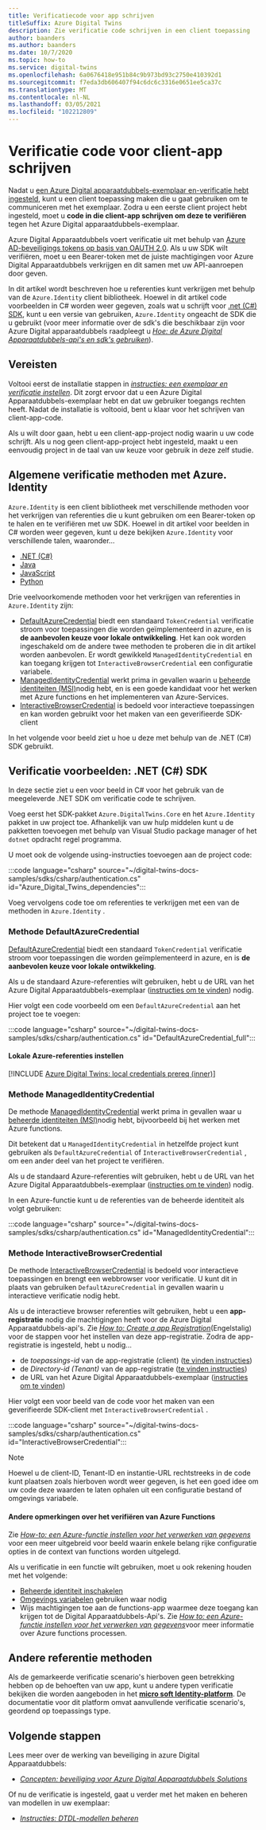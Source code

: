 ```yaml
---
title: Verificatiecode voor app schrijven
titleSuffix: Azure Digital Twins
description: Zie verificatie code schrijven in een client toepassing
author: baanders
ms.author: baanders
ms.date: 10/7/2020
ms.topic: how-to
ms.service: digital-twins
ms.openlocfilehash: 6a0676418e951b84c9b973bd93c2750e410392d1
ms.sourcegitcommit: f7eda3db606407f94c6dc6c3316e0651ee5ca37c
ms.translationtype: MT
ms.contentlocale: nl-NL
ms.lasthandoff: 03/05/2021
ms.locfileid: "102212809"
---
```

# <a name="write-client-app-authentication-code"></a>Verificatie code voor client-app schrijven

Nadat u [een Azure Digital apparaatdubbels-exemplaar en-verificatie hebt ingesteld](how-to-set-up-instance-portal.md), kunt u een client toepassing maken die u gaat gebruiken om te communiceren met het exemplaar. Zodra u een eerste client project hebt ingesteld, moet u **code in die client-app schrijven om deze te verifiëren** tegen het Azure Digital apparaatdubbels-exemplaar.

Azure Digital Apparaatdubbels voert verificatie uit met behulp van [Azure AD-beveiligings tokens op basis van OAUTH 2,0](../active-directory/develop/security-tokens.md#json-web-tokens-and-claims). Als u uw SDK wilt verifiëren, moet u een Bearer-token met de juiste machtigingen voor Azure Digital Apparaatdubbels verkrijgen en dit samen met uw API-aanroepen door geven. 

In dit artikel wordt beschreven hoe u referenties kunt verkrijgen met behulp van de `Azure.Identity` client bibliotheek. Hoewel in dit artikel code voorbeelden in C# worden weer gegeven, zoals wat u schrijft voor [.net (C#) SDK](/dotnet/api/overview/azure/digitaltwins/client?view=azure-dotnet&preserve-view=true), kunt u een versie van gebruiken, `Azure.Identity` ongeacht de SDK die u gebruikt (voor meer informatie over de sdk's die beschikbaar zijn voor Azure Digital apparaatdubbels raadpleegt u [*Hoe: de Azure Digital Apparaatdubbels-api's en sdk's gebruiken*](how-to-use-apis-sdks.md)).

## <a name="prerequisites"></a>Vereisten

Voltooi eerst de installatie stappen in [*instructies: een exemplaar en verificatie instellen*](how-to-set-up-instance-portal.md). Dit zorgt ervoor dat u een Azure Digital Apparaatdubbels-exemplaar hebt en dat uw gebruiker toegangs rechten heeft. Nadat de installatie is voltooid, bent u klaar voor het schrijven van client-app-code.

Als u wilt door gaan, hebt u een client-app-project nodig waarin u uw code schrijft. Als u nog geen client-app-project hebt ingesteld, maakt u een eenvoudig project in de taal van uw keuze voor gebruik in deze zelf studie.

## <a name="common-authentication-methods-with-azureidentity"></a>Algemene verificatie methoden met Azure. Identity

`Azure.Identity` is een client bibliotheek met verschillende methoden voor het verkrijgen van referenties die u kunt gebruiken om een Bearer-token op te halen en te verifiëren met uw SDK. Hoewel in dit artikel voor beelden in C# worden weer gegeven, kunt u deze bekijken `Azure.Identity` voor verschillende talen, waaronder...

* [.NET (C#)](/dotnet/api/azure.identity?preserve-view=true&view=azure-dotnet)
* [Java](/java/api/overview/azure/identity-readme)
* [JavaScript](/javascript/api/overview/azure/identity-readme)
* [Python](/python/api/overview/azure/identity-readme?preserve-view=true&view=azure-python)

Drie veelvoorkomende methoden voor het verkrijgen van referenties in `Azure.Identity` zijn:

* [DefaultAzureCredential](/dotnet/api/azure.identity.defaultazurecredential?preserve-view=true&view=azure-dotnet) biedt een standaard `TokenCredential` verificatie stroom voor toepassingen die worden geïmplementeerd in azure, en is **de aanbevolen keuze voor lokale ontwikkeling**. Het kan ook worden ingeschakeld om de andere twee methoden te proberen die in dit artikel worden aanbevolen. Er wordt gewikkeld `ManagedIdentityCredential` en kan toegang krijgen tot `InteractiveBrowserCredential` een configuratie variabele.
* [ManagedIdentityCredential](/dotnet/api/azure.identity.managedidentitycredential?preserve-view=true&view=azure-dotnet) werkt prima in gevallen waarin u [beheerde identiteiten (MSI)](../active-directory/managed-identities-azure-resources/overview.md)nodig hebt, en is een goede kandidaat voor het werken met Azure functions en het implementeren van Azure-Services.
* [InteractiveBrowserCredential](/dotnet/api/azure.identity.interactivebrowsercredential?preserve-view=true&view=azure-dotnet) is bedoeld voor interactieve toepassingen en kan worden gebruikt voor het maken van een geverifieerde SDK-client

In het volgende voor beeld ziet u hoe u deze met behulp van de .NET (C#) SDK gebruikt.

## <a name="authentication-examples-net-c-sdk"></a>Verificatie voorbeelden: .NET (C#) SDK

In deze sectie ziet u een voor beeld in C# voor het gebruik van de meegeleverde .NET SDK om verificatie code te schrijven.

Voeg eerst het SDK-pakket `Azure.DigitalTwins.Core` en het `Azure.Identity` pakket in uw project toe. Afhankelijk van uw hulp middelen kunt u de pakketten toevoegen met behulp van Visual Studio package manager of het `dotnet` opdracht regel programma. 

U moet ook de volgende using-instructies toevoegen aan de project code:

:::code language="csharp" source="~/digital-twins-docs-samples/sdks/csharp/authentication.cs" id="Azure_Digital_Twins_dependencies":::

Voeg vervolgens code toe om referenties te verkrijgen met een van de methoden in `Azure.Identity` .

### <a name="defaultazurecredential-method"></a>Methode DefaultAzureCredential

[DefaultAzureCredential](/dotnet/api/azure.identity.defaultazurecredential?preserve-view=true&view=azure-dotnet) biedt een standaard `TokenCredential` verificatie stroom voor toepassingen die worden geïmplementeerd in azure, en is **de aanbevolen keuze voor lokale ontwikkeling**.

Als u de standaard Azure-referenties wilt gebruiken, hebt u de URL van het Azure Digital Apparaatdubbels-exemplaar ([instructies om te vinden](how-to-set-up-instance-portal.md#verify-success-and-collect-important-values)) nodig.

Hier volgt een code voorbeeld om een `DefaultAzureCredential` aan het project toe te voegen:

:::code language="csharp" source="~/digital-twins-docs-samples/sdks/csharp/authentication.cs" id="DefaultAzureCredential_full":::

#### <a name="set-up-local-azure-credentials"></a>Lokale Azure-referenties instellen

[!INCLUDE [Azure Digital Twins: local credentials prereq (inner)](../../includes/digital-twins-local-credentials-inner.md)]

### <a name="managedidentitycredential-method"></a>Methode ManagedIdentityCredential

De methode [ManagedIdentityCredential](/dotnet/api/azure.identity.managedidentitycredential?preserve-view=true&view=azure-dotnet) werkt prima in gevallen waar u [beheerde identiteiten (MSI)](../active-directory/managed-identities-azure-resources/overview.md)nodig hebt, bijvoorbeeld bij het werken met Azure functions.

Dit betekent dat u `ManagedIdentityCredential` in hetzelfde project kunt gebruiken als `DefaultAzureCredential` of `InteractiveBrowserCredential` , om een ander deel van het project te verifiëren.

Als u de standaard Azure-referenties wilt gebruiken, hebt u de URL van het Azure Digital Apparaatdubbels-exemplaar ([instructies om te vinden](how-to-set-up-instance-portal.md#verify-success-and-collect-important-values)) nodig.

In een Azure-functie kunt u de referenties van de beheerde identiteit als volgt gebruiken:

:::code language="csharp" source="~/digital-twins-docs-samples/sdks/csharp/authentication.cs" id="ManagedIdentityCredential":::

### <a name="interactivebrowsercredential-method"></a>Methode InteractiveBrowserCredential

De methode [InteractiveBrowserCredential](/dotnet/api/azure.identity.interactivebrowsercredential?preserve-view=true&view=azure-dotnet) is bedoeld voor interactieve toepassingen en brengt een webbrowser voor verificatie. U kunt dit in plaats van gebruiken `DefaultAzureCredential` in gevallen waarin u interactieve verificatie nodig hebt.

Als u de interactieve browser referenties wilt gebruiken, hebt u een **app-registratie** nodig die machtigingen heeft voor de Azure Digital Apparaatdubbels-api's. Zie [*How to: Create a app Registration*](how-to-create-app-registration.md)(Engelstalig) voor de stappen voor het instellen van deze app-registratie. Zodra de app-registratie is ingesteld, hebt u nodig...
* de *toepassings-id* van de app-registratie (client) ([te vinden instructies](how-to-create-app-registration.md#collect-client-id-and-tenant-id))
* de *Directory-id (Tenant)* van de app-registratie ([te vinden instructies](how-to-create-app-registration.md#collect-client-id-and-tenant-id))
* de URL van het Azure Digital Apparaatdubbels-exemplaar ([instructies om te vinden](how-to-set-up-instance-portal.md#verify-success-and-collect-important-values))

Hier volgt een voor beeld van de code voor het maken van een geverifieerde SDK-client met `InteractiveBrowserCredential` .

:::code language="csharp" source="~/digital-twins-docs-samples/sdks/csharp/authentication.cs" id="InteractiveBrowserCredential":::

>[!NOTE]
> Hoewel u de client-ID, Tenant-ID en instantie-URL rechtstreeks in de code kunt plaatsen zoals hierboven wordt weer gegeven, is het een goed idee om uw code deze waarden te laten ophalen uit een configuratie bestand of omgevings variabele.

#### <a name="other-notes-about-authenticating-azure-functions"></a>Andere opmerkingen over het verifiëren van Azure Functions

Zie [*How-to: een Azure-functie instellen voor het verwerken van gegevens*](how-to-create-azure-function.md) voor een meer uitgebreid voor beeld waarin enkele belang rijke configuratie opties in de context van functions worden uitgelegd.

Als u verificatie in een functie wilt gebruiken, moet u ook rekening houden met het volgende:
* [Beheerde identiteit inschakelen](../app-service/overview-managed-identity.md?tabs=dotnet)
* [Omgevings variabelen](/sandbox/functions-recipes/environment-variables?tabs=csharp) gebruiken waar nodig
* Wijs machtigingen toe aan de functions-app waarmee deze toegang kan krijgen tot de Digital Apparaatdubbels-Api's. Zie [*How to: een Azure-functie instellen voor het verwerken van gegevens*](how-to-create-azure-function.md)voor meer informatie over Azure functions processen.

## <a name="other-credential-methods"></a>Andere referentie methoden

Als de gemarkeerde verificatie scenario's hierboven geen betrekking hebben op de behoeften van uw app, kunt u andere typen verificatie bekijken die worden aangeboden in het [**micro soft Identity-platform**](../active-directory/develop/v2-overview.md#getting-started). De documentatie voor dit platform omvat aanvullende verificatie scenario's, geordend op toepassings type.

## <a name="next-steps"></a>Volgende stappen

Lees meer over de werking van beveiliging in azure Digital Apparaatdubbels:
* [*Concepten: beveiliging voor Azure Digital Apparaatdubbels Solutions*](concepts-security.md)

Of nu de verificatie is ingesteld, gaat u verder met het maken en beheren van modellen in uw exemplaar:
* [*Instructies: DTDL-modellen beheren*](how-to-manage-model.md)